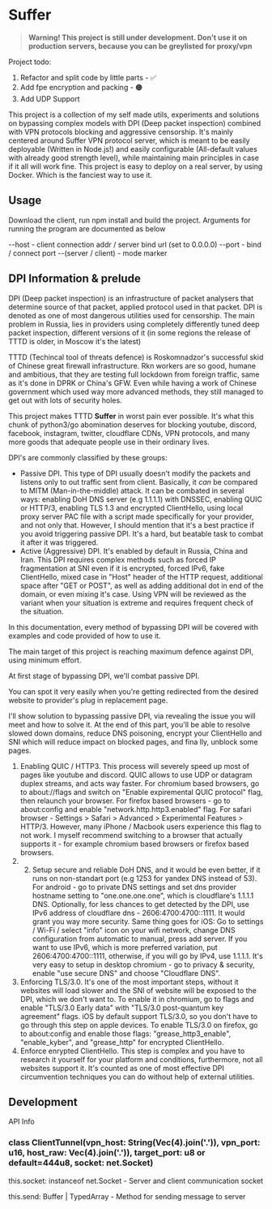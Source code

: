  # Suffer 

> **Warning! This project is still under development. Don't use it on production servers, because you can be greylisted for proxy/vpn**

Project todo:

1. Refactor and split code by little parts - ✅
2. Add fpe encryption and packing - 🟠
3. Add UDP Support
 
 This project is a collection of my self made utils, experiments and solutions on bypassing complex models with DPI (Deep packet inspection) combined with VPN protocols blocking and aggressive censorship. It's mainly centered around Suffer VPN protocol server, which is meant to be easily deployable (Written in Node.js!) and easily configurable (All-default values with already good strength level), while maintaining main principles in case if it all will work fine.
 This project is easy to deploy on a real server, by using Docker. Which is the fanciest way to use it.

 ## Usage

 Download the client, run npm install and build the project.
Arguments for running the program are documented as below

--host - client connection addr / server bind url (set to 0.0.0.0)
--port - bind / connect port 
--(server / client) - mode marker

## DPI Information & prelude

 DPI (Deep packet inspection) is an infrastructure of packet analysers that determine source of that packet, applied protocol used in that packet. DPI is denoted as one of most dangerous utilities used for censorship. The main problem in Russia, lies in providers using completely differently tuned deep packet inspection, different versions of it (in some regions the release of TTTD is older, in Moscow it's the latest)

TTTD (Techincal tool of threats defence) is Roskomnadzor's successful skid of Chinese great firewall infrastructure. Rkn workers are so good, humane and ambitious, that they are testing full lockdown from foreign traffic, same as it's done in DPRK or China's GFW. Even while having a work of Chinese government which used way more advanced methods, they still managed to get out with lots of security holes.

This project makes TTTD **Suffer** in worst pain ever possible. It's what this chunk of python3/go abomination deserves for blocking youtube, discord, facebook, instagram, twitter, cloudflare CDNs, VPN protocols, and many more goods that adequate people use in their ordinary lives.
 
 DPI's are commonly classified by these groups:
 - Passive DPI. This type of DPI usually doesn't modify the packets and listens only to out traffic sent from client. Basically, it *can* be compared to MITM (Man-in-the-middle) attack. It can be combated in several ways: enabling DoH DNS server (e.g 1.1.1.1) with DNSSEC, enabling QUIC or HTTP/3, enabling TLS 1.3 and encrypted ClientHello, using local proxy server PAC file with a script made specifically for your provider, and not only that. However, I should mention that it's a best practice if you avoid triggering passive DPI. It's a hard, but beatable task to combat it after it was triggered.
 - Active (Aggressive) DPI. It's enabled by default in Russia, China and Iran. This DPI requires complex methods such as forced IP fragmentation at SNI even if it is encrypted, forced IPv6, fake ClientHello, mixed case in "Host" header of the HTTP request, additional space after "GET or POST", as well as adding additional dot in end of the domain, or even mixing it's case. Using VPN will be reviewed as the variant when your situation is extreme and requires frequent check of the situation.

In this documentation, every method of bypassing DPI will be covered with examples and code provided of how to use it.

The main target of this project is reaching maximum defence against DPI, using minimum effort.  

At first stage of bypassing DPI, we'll combat passive DPI.

You can spot it very easily when you're getting redirected from the desired website to provider's plug in replacement page.  

I'll show solution to bypassing passive DPI, via revealing the issue you will meet and how to solve it. At the end of this part, you'll be able to resolve slowed down domains, reduce DNS poisoning, encrypt your ClientHello and SNI which will reduce impact on blocked pages, and fina lly, unblock some pages. 

1. Enabling QUIC / HTTP3. This process will severely speed up most of pages like youtube and discord. QUIC allows to use UDP or datagram duplex streams, and acts way faster. For chromium based browsers, go to about://flags and switch on "Enable expiremental QUIC protocol" flag, then relaunch your browser. For firefox based browsers - go to about:config and enable "network.http.http3.enabled" flag. For safari browser - Settings > Safari > Advanced > Experimental Features > HTTP/3. However, many iPhone / Macbook users experience this flag to not work. I myself recommend switching to a browser that actually supports it - for example chromium based browsers or firefox based browsers.
2. 2. Setup secure and reliable DoH DNS, and it would be even better, if it runs on non-standart port (e.g 1253 for yandex DNS instead of 53). For android - go to private DNS settings and set dns provider hostname setting to "one.one.one.one", which is cloudflare's 1.1.1.1 DNS. Optionally, for less chances to get detected by the DPI, use IPv6 address of cloudflare dns -  2606:4700:4700::1111. It would grant you way more security. Same thing goes for iOS: Go to settings / Wi-Fi / select "info" icon on your wifi network, change DNS configuration from automatic to manual, press add server. If you want to use IPv6, which is more preferred variation, put  2606:4700:4700::1111, otherwise, if you will go by IPv4, use 1.1.1.1. It's very easy to setup in desktop chromium - go to privacy & security, enable "use secure DNS" and choose "Cloudflare DNS".
3. Enforcing TLS/3.0. It's one of the most important steps, without it websites will load slower and the SNI of website will be exposed to the DPI, which we don't want to.  To enable it in chromium, go to flags and enable "TLS/3.0 Early data" with "TLS/3.0 post-quantum key agreement" flags. iOS by default support TLS/3.0, so you don't have to go through this step on apple devices. To enable TLS/3.0 on firefox, go to about:config and enable those flags: "grease_http3_enable", "enable_kyber", and "grease_http" for encrypted ClientHello.
4. Enforce enrypted ClientHello. This step is complex and you have to research it yourself for your platform and conditions, furthermore, not all websites support it. It's counted as one of most effective DPI circumvention techniques you can do without help of external utilities.      

## Development

API Info

### class ClientTunnel(vpn_host: String(Vec<u8>(4).join('.')), vpn_port: u16, host_raw: Vec<u8>(4).join('.')), target_port: u8 or default=444u8, socket: net.Socket)

this.socket: instanceof net.Socket - Server and client communication socket

this.send: Buffer | TypedArray - Method for sending message to server
